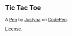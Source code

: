 Tic Tac Toe
-----------


A [Pen](https://codepen.io/plonkv/pen/xmJypp) by [Justyna](https://codepen.io/plonkv) on [CodePen](https://codepen.io).

[License](https://codepen.io/plonkv/pen/xmJypp/license).